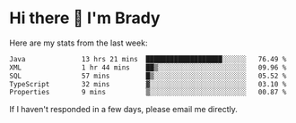 # Hi there 👋 I'm Brady

Here are my stats from the last week:
<!--START_SECTION:waka-->

```txt
Java              13 hrs 21 mins  ███████████████████░░░░░░   76.49 %
XML               1 hr 44 mins    ██▒░░░░░░░░░░░░░░░░░░░░░░   09.96 %
SQL               57 mins         █▒░░░░░░░░░░░░░░░░░░░░░░░   05.52 %
TypeScript        32 mins         ▓░░░░░░░░░░░░░░░░░░░░░░░░   03.10 %
Properties        9 mins          ▒░░░░░░░░░░░░░░░░░░░░░░░░   00.87 %
```

<!--END_SECTION:waka-->

If I haven't responded in a few days, please email me directly. 
